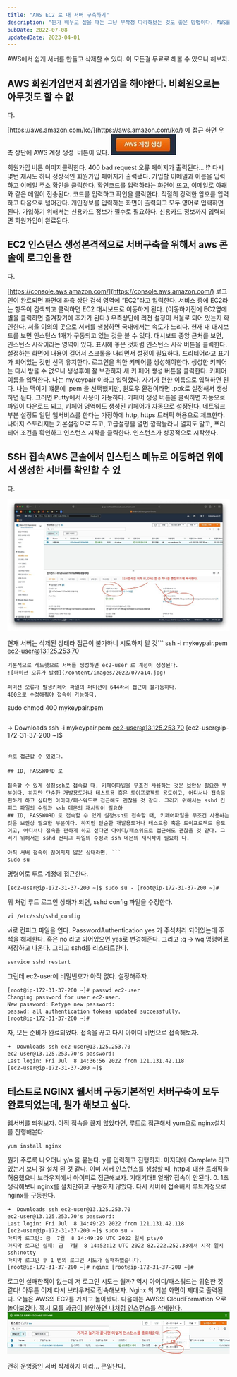 ```yaml
---
title: "AWS EC2 로 내 서버 구축하기"
description: "뭔가 배우고 싶을 때는 그냥 무작정 따라해보는 것도 좋은 방법이다. AWS를 다시 보면서 차근차근 가지고 놀아보자."
pubDate: 2022-07-08
updatedDate: 2023-04-01
---
```


AWS에서 쉽게 서버를 만들고 삭제할 수 있다. 이 모든걸 무료로 해볼 수 있으니 해보자.

## AWS 회원가입먼저 회원가입을 해야한다. 비회원으로는 아무것도 할 수 없

다.

[https://aws.amazon.com/ko/](https://aws.amazon.com/ko/) 에 접근 하면 우측 상단에
AWS 계정 생성  버튼이 있다.
![회원가입 버튼 이미지](/content/images/2022/07/awsjoinbutton.jpg)

회원가입 버튼 이미지클릭한다.
400 bad request 오류 페이지가 출력된다… !?
다시 몇번 재시도 하니 정상적인 회원가입 페이지가 출력됐다.
가입할 이메일과 이름을 입력하고 이메일 주소 확인을 클릭한다.
확인코드를 입력하라는 화면이 뜨고, 이메일로 아래와 같은 메일이 전송된다.
코드를 입력하고 확인을 클릭한다.
적절히 강력한 암호를 입력하고 다음으로 넘어간다.
개인정보를 입력하는 화면이 출력되고 모두 영어로 입력하면 된다.
가입하기 위해서는 신용카드 정보가 필수로 필요하다.
신용카드 정보까지 입력되면 회원가입이 완료된다.

## EC2 인스턴스 생성본격적으로 서버구축을 위해서 aws 콘솔에 로그인을 한

다.

[https://console.aws.amazon.com/](https://console.aws.amazon.com/)
로그인이 완료되면 화면에 좌측 상단 검색 영역에 “EC2”라고 입력한다.
서비스 중에 EC2라는 항목이 검색되고 클릭하면 EC2 대시보드로 이동하게 된다. (이동하기전에 EC2옆에 별을 클릭하면 즐겨찾기에 추가가 된다.) 우측상단에 리전 설정이 서울로 되어 있는지 확인한다.
서울 이외의 곳으로 서버를 생성하면 국내에서는 속도가 느리다.
현재 내 대시보드를 보면 인스턴스 1개가 구동되고 있는 것을 볼 수 있다.
대시보드 중앙 근처를 보면,
인스턴스 시작이라는 영역이 있다. 표시해 놓은 것처럼 인스턴스 시작 버튼을 클릭한다.
설정하는 화면에 내용이 길어서 스크롤을 내리면서 설정이 필요하다.
프리티어라고 표기가 되어있는 것만 선택 유지한다.
로그인을 위한 키페어를 생성해야한다.
생성한 키페어는 다시 받을 수 없으니 생성후에 잘 보관하자 새 키 페어 생성 버튼을 클릭한다.
키페어 이름을 입력한다. 나는 mykeypair 이라고 입력했다. 자기가 편한 이름으로 입력하면 된다. 나는 맥이기 떄문에 .pem 을 선택했지만, 윈도우 환경이라면 .ppk로 설정해서 생성하면 된다. 그러면 Putty에서 사용이 가능하다.
키페어 생성 버튼을 클릭하면 자동으로 파일이 다운로드 되고, 키페어 영역에도 생성된 키페어가 자동으로 설정된다.
네트워크 부분 설정도 일단 웹서비스를 한다는 가정하에 http, https 트래픽 허용으로 체크한다.
나머지 스토리지는 기본설정으로 두고,
고급설정을 열면 깜짝놀라니 열지도 말고, 프리티어 조건을 확인하고 인스턴스 시작을 클릭한다.
인스턴스가 성공적으로 시작했다.

## SSH 접속AWS 콘솔에서 인스턴스 메뉴로 이동하면 위에서 생성한 서버를 확인할 수 있

다.

![현재 서버는 삭제된 상태라 접근이 불가하니 시도하지 말 것](/content/images/2022/07/a13.jpg)

현재 서버는 삭제된 상태라 접근이 불가하니 시도하지 말 것```
ssh -i mykeypair.pem ec2-user@13.125.253.70

```-i 옵션으로 pem파일을 지정할 수 있다.
기본적으로 레드햇으로 서버를 생성하면 ec2-user 로 계정이 생성된다.
![퍼미션 오류가 발생](/content/images/2022/07/a14.jpg)

퍼미션 오류가 발생키페어 파일의 퍼미션이 644라서 접근이 불가능하다.
400으로 수정해줘야 접속이 가능하다.
```

sudo chmod 400 mykeypair.pem

```퍼미션을 위 명령어로 수정해주고, 다시한번 접속시도를 한다.
```
➜  Downloads ssh -i mykeypair.pem ec2-user@13.125.253.70
[ec2-user@ip-172-31-37-200 ~]$ 

```

바로 접근할 수 있었다.

## ID, PASSWORD 로

접속할 수 있게 설정ssh로 접속할 때, 키페어파일을 무조건 사용하는 것은 보안상 필요한 부분이다. 하지만 단순한 개발용도거나 테스트용 혹은 토이프로젝트 용도이고, 어디서나 접속을 편하게 하고 싶다면 아이디/패스워드로 접근해도 괜찮을 것 같다. 그러기 위해서는 sshd 컨피그 파일의 수정과 ssh 데몬의 재시작이 필요하
## ID, PASSWORD 로 접속할 수 있게 설정ssh로 접속할 때, 키페어파일을 무조건 사용하는 것은 보안상 필요한 부분이다. 하지만 단순한 개발용도거나 테스트용 혹은 토이프로젝트 용도이고, 어디서나 접속을 편하게 하고 싶다면 아이디/패스워드로 접근해도 괜찮을 것 같다. 그러기 위해서는 sshd 컨피그 파일의 수정과 ssh 데몬의 재시작이 필요하 다.

아직 서버 접속이 끊어지지 않은 상태라면, ```
sudo su -

```

명령어로 루트 계정에 접근한다.
```
[ec2-user@ip-172-31-37-200 ~]$ sudo su - [root@ip-172-31-37-200 ~]#

```

위 처럼 루트 로그인 상태가 되면, sshd config 파일을 수정한다.
```
vi /etc/ssh/sshd_config

```

vi로 컨피그 파일을 연다.
PasswordAuthentication yes 가 주석처리 되어있는데 주석을 해제한다.
혹은 no 라고 되어있으면 yes로 변경해준다.
그리고 :q -> wq 명령어로 저장하고 나온다.
그리고 sshd를 리스타트한다.
```
service sshd restart

```

그런데 ec2-user에 비밀번호가 아직 없다.
설정해주자.
```
[root@ip-172-31-37-200 ~]# passwd ec2-user
Changing password for user ec2-user.
New password: Retype new password:
passwd: all authentication tokens updated successfully.
[root@ip-172-31-37-200 ~]# 

```

자, 모든 준비가 완료되었다. 접속을 끊고 다시 아이디 비번으로 접속해보자.
```
➜  Downloads ssh ec2-user@13.125.253.70                 
ec2-user@13.125.253.70's password: 
Last login: Fri Jul  8 14:36:56 2022 from 121.131.42.118
[ec2-user@ip-172-31-37-200 ~]$ 

```

## 테스트로 NGINX 웹서버 구동기본적인 서버구축이 모두 완료되었는데, 뭔가 해보고 싶다.

웹서버를 띄워보자.
아직 접속을 끊지 않았다면, 루트로 접근해서 yum으로 nginx설치를 진행해본다.
```
yum install nginx

```

뭔가 주루룩 나오더니 y/n 을 묻는다. y를 입력하고 진행하자.
마지막에 Complete 라고 있는거 보니 잘 설치 된 것 같다.
이미 서버 인스턴스를 생성할 때, http에 대한 트래픽을 허용했으니 브라우져에서 아이피로 접근해보자.
기대기대!!
얼래? 접속이 안된다.
0. 1초 생각해보니 nginx를 설치만하고 구동하지 않았다.
다시 서버에 접속해서 루트계정으로 nginx를 구동한다.
```
➜  Downloads ssh ec2-user@13.125.253.70
ec2-user@13.125.253.70's password: 
Last login: Fri Jul  8 14:49:23 2022 from 121.131.42.118
[ec2-user@ip-172-31-37-200 ~]$ sudo su -
마지막 로그인: 금  7월  8 14:49:29 UTC 2022 일시 pts/0
마지막 로그인 실패: 금  7월  8 14:52:12 UTC 2022 82.222.252.38에서 시작 일시 ssh:notty 
마지막 로그인 후 1 번의 로그인 시도가 실패하였습니다.  
[root@ip-172-31-37-200 ~]# nginx [root@ip-172-31-37-200 ~]#

```

로그인 실패한적이 없는데 저 로그인 시도는 뭘까? 역시 아이디/패스워드는 위험한 것 같다!
아무튼 이제 다시 브라우저로 접속해보자.
Nginx 의 기본 화면이 제대로 출력된다.
오늘은 AWS의 EC2를 가지고 놀아봤다.
다음에는 AWS의 CloudFormation 으로 놀아보겠다.
혹시 모를 과금이 불안하면 나처럼 인스턴스를 삭제한다.
![괜히 운영중인 서버 삭제하지 마라... 큰일난다.](/content/images/2022/07/a19.jpg)

괜히 운영중인 서버 삭제하지 마라... 큰일난다.
